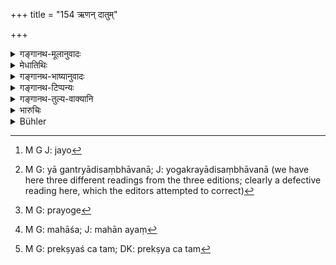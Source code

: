 +++
title = "154 ऋणन् दातुम्"

+++

<details><summary>गङ्गानथ-मूलानुवादः</summary>

He who, unable to repay the debt, wishes to renew the contract, shall change the bond, after paying the accrued interest.—(154)


If by lapse of time the debtor becomes bereft of the capacity to pay, he should be made to pay the debt according to hit capacity, taking into consideration the time and place and the rate of interest.


atha śaktivihīnaḥ syād ṛṇī kālaviparyayāt | 
śakyaprekṣam ṛṇaṃ dāpyaḥ kāle deśe yathodayam ||
</details>

<details><summary>मेधातिथिः</summary>

वृद्धिद्विगुणीभूतम् **ऋणं** धनपरिक्षयाद् **दातुम् अशक्तो यः** **स** **पुनः क्रियाम्** कारयितव्यः । **करणं** लेख्यसाक्ष्यादि परिवर्तयितव्यः । **वृद्धिं** तु दद्यात् **निर्जिताम्**, यावती गणनया भवतीत्य् अर्थः । द्विगुणाद् अधिकं न ग्राह्यम् इति यद् उक्तं तस्यायम् अपवादः । नवो[^३५२] ह्य् अयं प्रयोग इति । कुतः पुनः द्वैगुण्यापवादार्थता । यावता नेह किंचिद् ईदृशं वचनम् अस्ति वृद्धिसहितं धनं वर्धते मूलधनं वा । केवलं पुनः क्रिया श्रूयते । सा च **करणं** **परिवर्तयेद्** इति व्याख्यान्तरेण व्याख्याता । 


[^३५२]:
     M G J: jayo

- <u>यदि</u> न वर्धते किम् अर्थं तर्हि करणपरिवर्तनम् ।

- <u>उच्यते</u> । शान्तलाभे धने ऽदीयमाने आलस्यादिसंभावना[^३५३] साक्षिणश् च दीर्घे गच्छति काले विस्मरेयुः । यथोक्तम् ।


[^३५३]:
     M G: yā gantryādisaṃbhāvanā; J: yogakrayādisaṃbhāvanā (we have here three different readings from the three editions; clearly a defective reading here, which the editors attempted to correct)

- यत्र कार्ये भवेद् येन कृतोपेक्षा दशाब्दिकी ।

- विवादस् तत्र नैव स्यात् साहसेषु विशेषतः ॥

तथा "दशवर्षोपेक्षितम् ऋणम् असाध्यम्" (कश् ३.११.१३) इति । तथाच पूर्वे स्म व्याचक्षते । 

- अयं च राज्ञः उपदेशः पीडितस्यानुग्रहः । यदि च द्विगुणस्य नवीकरणेन पुनः प्रयोगो[^३५४] वृद्धिसहितस्य पुनर् वृद्धिर् महांश् च[^३५५] पीडितस्यानुग्रहः । अथ सर्वं तदानीम् अवष्टभ्य न दाप्यते, एषो ऽनुग्रहो निर्धनस्य । ईदृशो ऽनुग्रहो दैवेनैव कृतः । तथा च सर्वस्मृतिष्व् अस्याम् अवस्थायां विहितम् ।


[^३५५]:
     M G: mahāśa; J: mahān ayaṃ


[^३५४]:
     M G: prayoge

- अथ शक्तिविहीनः स्याद् ऋणी कालविपर्ययात् ।

- प्रेक्ष्य शक्तिम्[^३५६] ऋणं दाप्यः काले देशे यथोदयम् ॥


[^३५६]:
     M G: prekṣyaś ca tam; DK: prekṣya ca tam

यद्य् अधमर्णो दैवदोषान् निर्धनीभूतस् तदा न दुर्गावरोधादिना राज्ञा पीडयितव्यः । किं तर्हि कर्तव्यम् । यदास्य कथंचिद् धनं भवेत् तदा यथासंभवं शनैः शनैर् दापयितव्यः । "प्रेक्ष्य शक्तिम्" धनवत्तां[^३५७] ज्ञात्वेत्य् अर्थः । दाप्य्ः उचितस्य । वक्ष्यति "कर्मणापि समं कुर्यात्" (म्ध् ८.१७७) इति । तस्मात् कारणपरिवृत्तौ[^३५८] यद् एवोक्तम् अस्माभिस् तद् एव प्रयोजनम् ॥ ८.१५४ ॥
</details>

<details><summary>गङ्गानथ-भाष्यानुवादः</summary>

If a man, having his wealth reduced, is unable to pay the doubled principal, he should be made to renew the contract, and to ‘*change*
*the deed*’—*i.e*., the document properly attested. But he should pay
the interest that has already accrued.

This is an exception to what has been said as to the creditor not receiving more than double of bis principal;—since the loan-transaction remains in force.

“How does it follow that there is an exception to the non-exceeding of the double?”

Because in this case there is nothing to show whether further interest accrues upon the principal along with the accrued interest, or upon the principal only; all that is mentioned is the ‘renewal of the contract,’ which is explained in other words—‘he shall *change the bond*.’

“If further interest does not accrue on past interest, for what purpose should the bond be altered?”

The answer is as follows:—When interest has ceased to accrue, and the money is not paid, there is every possibility of laxity (on the part of the debtor), and of the witnesses (of the old document), forgetting all about the transaction; and a debt thus ignored for ten years would become non-payable; as has been declared in the following text.—‘Where a document is ignored for ten years, there can be no suit on its basis; especially in the case of assaults (?).’

This is how it has been explained by older writers.

The following verse (from Nārada, 131) lays down the favour that the king may show towards the debtor:

> *If by lapse of time the debtor becomes bereft of the capacity to pay, > he should be made to pay* *the debt according to hit capacity*, > *taking into consideration the time and place and the rate of > interest*.

\[The meaning of this is as follows\]—

If, through evil fate, the debtor becomes reduced to poverty, he shall not he chastised with imprisonment in the jail and soforth. “What is there to be done?” Whenever he should happen to have any property at all, he should be made to repay the debt by small instalments;—this is what is meant by the phrase ‘*according to his capacity*.’ This is what is going to be described as—‘the debt should he liquidated even by bodily labour, etc., etc.’ (8.177.)

In view of this text, the use of altering the bond is just as we have explained above.
</details>

<details><summary>गङ्गानथ-टिप्पन्यः</summary>

*Karaṇa*’—‘Written bond’ (Kullūka and Rāghavānanda);—‘written bond and
witnesses’ (Medhātithi).

This verse is quoted in *Parāśaramādhava* (Vyavahāra, p. 193), which adds the following explanation:—‘When the time for repayment arrives, if the debtor, find himself unable to pay the whole amount due—the principal along with accrued interest,—and the creditor is unwilling to keep the loan hanging,—and should wish to renew the transaction on the same terms, he should pay the accrued interest and renew the bond, dated afresh with the new date.’

It is quoted in *Vivādaratnākara* (p. 72), as laying down one of the methods of ‘compound interest.’ It adds the following notes:—‘*Nirjitām*,’ legally due to the creditor; of this accrued interest he should pay either the whole, or a part only, and add the remainder to the principal and renew the bond for the total;—in
*Nṛsiṃhaprasāda* (Vyavahāra, 19b);—in *Kṛtyakalpataru* (80a), which
explains ‘*nirjitām*’ as ‘determined to have already accrued to the creditor,’—and ‘*karaṇ* *am parivartayet*’ as ‘should write another document attested by fresh witnesses’;—and in *Vīramitrodaya* (Vyavahāra, 104a).

At the end of Adhyāya VIII, Mandlik has printed the following verse with Medhātithi’s explanation thereupon—

> atha śaktivihīnaḥ syād ṛṇī kālaviparyayāt \|  
> śakyaprekṣam ṛṇaṃ dāpyaḥ kāle deśe yathodayam \|\|

This verse, though commented upon by Medhātithi, has been omitted by all other commentators.

It is found in Nārada (131.) It is quoted in *Vivādaratnākara* (p. 71) as from Nārada; it explains ‘*Śaktivihīnaḥ*’ as ‘without ability to repay the debt,’ and ‘*kālaviparyayāt*’ as ‘on account of famine and so forth.’

The verse is not Manu’s, it is Nārada’s; and it has been only quoted by Medhātithi and explained by him in course of his comment on verse 159.
</details>

<details><summary>गङ्गानथ-तुल्य-वाक्यानि</summary>

**(verses 8.154-155)  
**

*Nārada* (1.131, 134).—‘When a debtor has been disabled by a reverse of
fortune (from paying the debt), he shall be made to discharge the debt gradually, according to bis means, as he happens to gain wealth. If the debtor, owing to a calamity, has not means sufficient to discharge the whole debt, the claim of the creditor shall be entered in a legal document, specifying the caste (of the parties), their names and names of their neighbours.’

*Bṛhaspati* (11.47, 60).—‘A loan shall be restored on demand, if no time
has been fixed; or on the expiry of the time, if time has been fixed; or when interest ceases. When the time fixed for payment has elapsed, and the interest has ceased, the creditor may either recover his loan or cause a new bond to be written in the form of compound interest.’

*Bhāradvāja* (Parāśaramādhava-Vyava., p. 193).—‘If the debtor has no
money to repay the debt, he shall liquidate it by giving grains, gold, or cattle, or clothes, slaves or conveyances.’
</details>

<details><summary>भारुचिः</summary>

मूलहिरण्यस्य पुनः क्रिया न वृद्धेः । कथम् । यो हि गृहीता मूलं वृद्धिं च दातुम् अशक्तः करणं साक्ष्यादि परिवर्तयितुम् इच्छेत्, स पूर्व**निर्जितां** **वृद्धिं** दत्वा मूलमात्रस्य **करणं परिवर्तयेत्** । न तत्र वृद्धिम् आरोपयेत् । यच् च दद्यात् तद् वृद्धितः शोधयेत्, न तु मूलतः । अयं च राज्ञ उपदेशः । पीडितस्य वृद्ध्या राज्ञैवाकारयितव्यम् ॥ ८.१५३ ॥
</details>

<details><summary>Bühler</summary>

154	He who, unable to pay a debt (at the fixed time), wishes to make a new contract, may renew the agreement, after paying the interest which is due.
</details>
